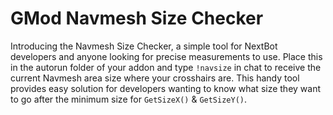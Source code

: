# GMod Navmesh Size Checker
Introducing the Navmesh Size Checker, a simple tool for NextBot developers and anyone looking for precise measurements to use. Place this in the autorun folder of your addon and type `!navsize` in chat to receive the current Navmesh area size where your crosshairs are. This handy tool provides easy solution for developers wanting to know what size they want to go after the minimum size for `GetSizeX()` & `GetSizeY()`.